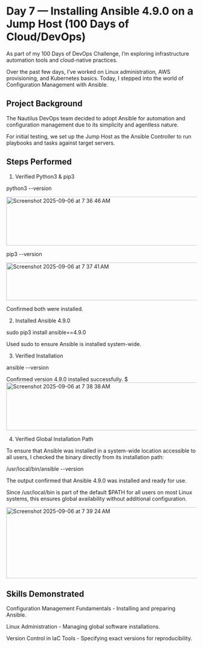 # Day 7 — Installing Ansible 4.9.0 on a Jump Host (100 Days of Cloud/DevOps)

As part of my 100 Days of DevOps Challenge, I’m exploring infrastructure automation tools and cloud-native practices.

Over the past few days, I’ve worked on Linux administration, AWS provisioning, and Kubernetes basics. Today, I stepped into the world of Configuration Management with Ansible.

## Project Background
The Nautilus DevOps team decided to adopt Ansible for automation and configuration management due to its simplicity and agentless nature.

For initial testing, we set up the Jump Host as the Ansible Controller to run playbooks and tasks against target servers.

## Steps Performed
1. Verified Python3 & pip3

python3 --version

<img width="896" height="129" alt="Screenshot 2025-09-06 at 7 36 46 AM" src="https://github.com/user-attachments/assets/7268788a-65a9-43c4-a23d-20690126df69" />

pip3 --version

<img width="947" height="100" alt="Screenshot 2025-09-06 at 7 37 41 AM" src="https://github.com/user-attachments/assets/5a18e9c1-af55-4530-bd38-a831b2e0e42b" />


Confirmed both were installed.

2. Installed Ansible 4.9.0

sudo pip3 install ansible==4.9.0

Used sudo to ensure Ansible is installed system-wide.

3. Verified Installation

ansible --version

Confirmed version 4.9.0 installed successfully.
$<img width="621" height="127" alt="Screenshot 2025-09-06 at 7 38 38 AM" src="https://github.com/user-attachments/assets/84417f05-2f3c-49fa-8b00-1d8d27dfc665" />

4. Verified Global Installation Path

To ensure that Ansible was installed in a system-wide location accessible to all users, I checked the binary directly from its installation path:

/usr/local/bin/ansible --version

The output confirmed that Ansible 4.9.0 was installed and ready for use.

Since /usr/local/bin is part of the default $PATH for all users on most Linux systems, this ensures global availability without additional configuration.

<img width="739" height="188" alt="Screenshot 2025-09-06 at 7 39 24 AM" src="https://github.com/user-attachments/assets/e1f61592-0d9c-4390-85cd-55a26241f931" />


## Skills Demonstrated
Configuration Management Fundamentals - Installing and preparing Ansible.

Linux Administration - Managing global software installations.

Version Control in IaC Tools - Specifying exact versions for reproducibility.





